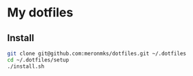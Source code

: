 # My dotfiles

## Install
```bash
git clone git@github.com:meronmks/dotfiles.git ~/.dotfiles
cd ~/.dotfiles/setup
./install.sh
```
